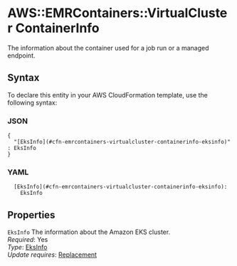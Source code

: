 # AWS::EMRContainers::VirtualCluster ContainerInfo<a name="aws-properties-emrcontainers-virtualcluster-containerinfo"></a>

The information about the container used for a job run or a managed endpoint\.

## Syntax<a name="aws-properties-emrcontainers-virtualcluster-containerinfo-syntax"></a>

To declare this entity in your AWS CloudFormation template, use the following syntax:

### JSON<a name="aws-properties-emrcontainers-virtualcluster-containerinfo-syntax.json"></a>

```
{
  "[EksInfo](#cfn-emrcontainers-virtualcluster-containerinfo-eksinfo)" : EksInfo
}
```

### YAML<a name="aws-properties-emrcontainers-virtualcluster-containerinfo-syntax.yaml"></a>

```
  [EksInfo](#cfn-emrcontainers-virtualcluster-containerinfo-eksinfo):
    EksInfo
```

## Properties<a name="aws-properties-emrcontainers-virtualcluster-containerinfo-properties"></a>

`EksInfo` <a name="cfn-emrcontainers-virtualcluster-containerinfo-eksinfo"></a>
The information about the Amazon EKS cluster\.  
_Required_: Yes  
_Type_: [EksInfo](aws-properties-emrcontainers-virtualcluster-eksinfo.md)  
_Update requires_: [Replacement](https://docs.aws.amazon.com/AWSCloudFormation/latest/UserGuide/using-cfn-updating-stacks-update-behaviors.html#update-replacement)
